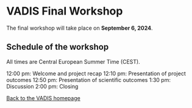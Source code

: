 # VADIS Final Workshop

The final workshop will take place on **September 6, 2024**. 

## Schedule of the workshop
All times are Central European Summer Time (CEST).

12:00 pm: Welcome and project recap
12:10 pm: Presentation of project outcomes
12:50 pm: Presentation of scientific outcomes
1:30 pm: Discussion
2:00 pm: Closing


[Back to the VADIS homepage](README.md)
